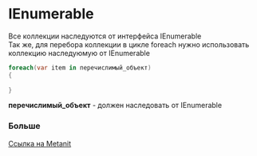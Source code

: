# IEnumerable

Все коллекции наследуются от интерфейса IEnumerable <br>
Так же, для перебора коллекции в цикле foreach нужно использовать коллекцию наследуюмую от IEnumerable <br>
```C#
foreach(var item in перечислимый_объект)
{
     
}
```
**перечислимый_объект** - должен наследовать от IEnumerable

### Больше
[Ссылка на Metanit](https://metanit.com/sharp/tutorial/4.11.php)